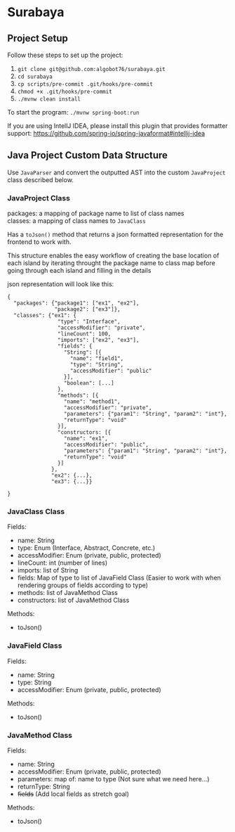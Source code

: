 # Surabaya

## Project Setup

Follow these steps to set up the project:

1. `git clone git@github.com:algobot76/surabaya.git`
1. `cd surabaya`
1. `cp scripts/pre-commit .git/hooks/pre-commit`
1. `chmod +x .git/hooks/pre-commit`
1. `./mvnw clean install`

To start the program: `./mvnw spring-boot:run`

If you are using IntellJ IDEA, please install this plugin that provides formatter support: https://github.com/spring-io/spring-javaformat#intellij-idea

## Java Project Custom Data Structure
Use `JavaParser` and convert the outputted AST into the custom `JavaProject` class described below.

### JavaProject Class
packages: a mapping of package name to list of class names   
classes: a mapping of class names to `JavaClass`  

Has a `toJson()` method that returns a json formatted representation for the frontend to work with. 

This structure enables the easy workflow of creating the base location of each island by iterating
throught the package name to class map before going through each island and filling in the details

json representation will look like this:   
```
{
  "packages": {"package1": ["ex1", "ex2"],
               "package2": ["ex3"]},
  "classes": {"ex1": {
                "type": "Interface",
                "accessModifier": "private",
                "lineCount": 100,
                "imports": ["ex2", "ex3"],
                "fields": {
                  "String": [{
                    "name": "field1",
                    "type": "String",
                    "accessModifier": "public"
                  }],
                  "boolean": [...]
                },
                "methods": [{
                  "name": "method1",
                  "accessModifier": "private",
                  "parameters": {"param1": "String", "param2": "int"},
                  "returnType": "void"
                }],
                "constructors: [{
                  "name": "ex1",
                  "accessModifier": "public",
                  "parameters": {"param1": "String", "param2": "int"},
                  "returnType": "void"
                }]
              },
              "ex2": {...},
              "ex3": {...}}

}
```

### JavaClass Class
Fields:
- name: String
- type: Enum (Interface, Abstract, Concrete, etc.)
- accessModifier: Enum (private, public, protected)
- lineCount: int (number of lines)
- imports: list of String
- fields: Map of type to list of JavaField Class (Easier to work with when rendering groups of fields according to type)
- methods: list of JavaMethod Class
- constructors: list of JavaMethod Class

Methods:
- toJson()
  

### JavaField Class
Fields:
- name: String
- type: String
- accessModifier: Enum (private, public, protected)

Methods:
- toJson()

### JavaMethod Class
Fields:
- name: String
- accessModifier: Enum (private, public, protected)
- parameters: map of: name to type (Not sure what we need here...)
- returnType: String
- ~~fields~~ (Add local fields as stretch goal)

Methods:
- toJson()
